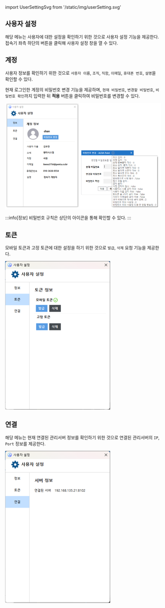 import UserSettingSvg from '/static/img/userSetting.svg'

## 사용자 설정
해당 메뉴는 사용자에 대한 설정을 확인하기 위한 것으로 사용자 설정 기능을 제공한다.  
접속기 좌측 하단의 <UserSettingSvg/> 버튼을 클릭해 사용자 설정 창을 열 수 있다.

## 계정
사용자 정보를 확인하기 위한 것으로 `사용자 이름`, `조직`, `직함`, `이메일`, `휴대폰 번호`, `설명`을 확인할 수 있다. 

현재 로그인한 계정의 비밀번호 변경 기능을 제공하며, `현재 비밀번호`, `변경할 비밀번호`, `비밀번호 확인`까지 입력한 뒤 **적용** 버튼을 클릭하여 비밀번호를 변경할 수 있다.

![사용자 설정 - 계정](image-1.png)

:::info[정보]
비밀번호 규칙은 상단의 아이콘을 통해 확인할 수 있다.
:::

## 토큰
모바일 토큰과 고정 토큰에 대한 설정을 하기 위한 것으로 `발급`, `삭제` 요청 기능을 제공한다.

![사용자 설정 - 토큰](image-2.png)

## 연결
해당 메뉴는 현재 연결된 관리서버 정보를 확인하기 위한 것으로 연결된 관리서버의 `IP`, `Port` 정보를 제공한다.

![사용자 설정 - 연결](image-3.png)